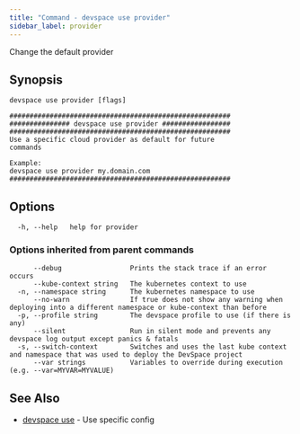 ```yaml
---
title: "Command - devspace use provider"
sidebar_label: provider
---
```



Change the default provider

## Synopsis


```
devspace use provider [flags]
```

```
#######################################################
############### devspace use provider #################
#######################################################
Use a specific cloud provider as default for future
commands

Example:
devspace use provider my.domain.com
#######################################################
```
## Options

```
  -h, --help   help for provider
```

### Options inherited from parent commands

```
      --debug                 Prints the stack trace if an error occurs
      --kube-context string   The kubernetes context to use
  -n, --namespace string      The kubernetes namespace to use
      --no-warn               If true does not show any warning when deploying into a different namespace or kube-context than before
  -p, --profile string        The devspace profile to use (if there is any)
      --silent                Run in silent mode and prevents any devspace log output except panics & fatals
  -s, --switch-context        Switches and uses the last kube context and namespace that was used to deploy the DevSpace project
      --var strings           Variables to override during execution (e.g. --var=MYVAR=MYVALUE)
```

## See Also

* [devspace use](/docs/cli/commands/devspace_use)	 - Use specific config

